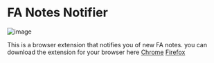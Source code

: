 # FA Notes Notifier

![image](https://image.ibb.co/gc26RF/Screen_Shot1.png)

This is a browser extension that notifies you of new FA notes. you can download the extension for your browser here
[Chrome](https://chrome.google.com/webstore/detail/fa-notes-notifier/jnopajjjgbhbdlbnoefacpmhcmehkigf)
[Firefox](https://addons.mozilla.org/en-US/firefox/addon/fa-notes-notifier/)
